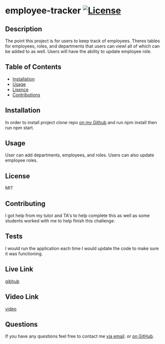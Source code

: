 # employee-tracker [![License](https://img.shields.io/static/v1?label=License&message=MIT&color=blueviolet&style=for-the-badge)](https://opensource.org/licenses/MIT)

## Description
The point this project is for users to keep track of employees. Theres tables for employees, roles, and departments that users can viewl all of which can be added to as well. Users will have the ability to update employee role.

## Table of Contents
- [Installation](#installation)
- [Usage](#usage)
- [Lisence](#lisence)
- [Contributions](#contributions)

## Installation
In order to install project clone repo [on my Github](https://github.com/vhivestate/employee-tracker) and run npm install then run npm start.

## Usage
User can add departments, employees, and roles. Users can also update employee roles.

## License
MIT

## Contributing 
I got help from my tutor and TA's to help complete this as well as some students worked with me to help finish this challenge.

## Tests 
I would run the application each time I would update the code to make sure it was functioning.

## Live Link
[gibhub](https://vhivestate.github.io/employee-tracker/)

## Video Link
[video](https://drive.google.com/file/d/1YpSdhH4e5yeRSaCicvNWw-QuWTE5njIy/view?usp=sharing)

## Questions
 If you have any questions feel free to contact me [via email](mailto:garcia.valeria001@gmail.com). or [on GitHub](https://github.com/vhivestate).